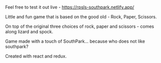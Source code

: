 Feel free to test it out live - https://rpsls-southpark.netlify.app/

Little and fun game that is based on the good old - Rock, Paper, Scissors.

On top of the original three choices of rock, paper and scissors - comes along lizard and spock.

Game made with a touch of SouthPark... because who does not like southpark?

Created with react and redux.
